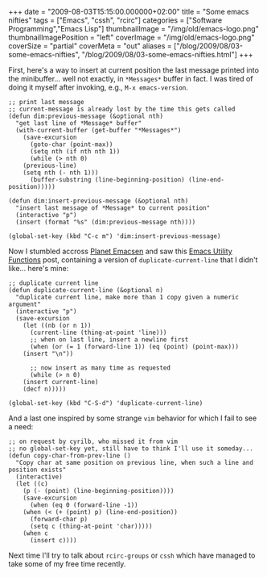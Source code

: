 +++
date = "2009-08-03T15:15:00.000000+02:00"
title = "Some emacs nifties"
tags = ["Emacs", "cssh", "rcirc"]
categories = ["Software Programming","Emacs Lisp"]
thumbnailImage = "/img/old/emacs-logo.png"
thumbnailImagePosition = "left"
coverImage = "/img/old/emacs-logo.png"
coverSize = "partial"
coverMeta = "out"
aliases = ["/blog/2009/08/03-some-emacs-nifties",
           "/blog/2009/08/03-some-emacs-nifties.html"]
+++

First, here's a way to insert at current position the last message printed
into the minibuffer... well not exactly, in 
`*Messages*` buffer in fact. I was
tired of doing it myself after invoking, e.g., 
`M-x emacs-version`.

~~~
;; print last message
;; current-message is already lost by the time this gets called
(defun dim:previous-message (&optional nth)
  "get last line of *Message* buffer"
  (with-current-buffer (get-buffer "*Messages*")
    (save-excursion
      (goto-char (point-max))
      (setq nth (if nth nth 1))
      (while (> nth 0)
	(previous-line)
	(setq nth (- nth 1)))
      (buffer-substring (line-beginning-position) (line-end-position)))))

(defun dim:insert-previous-message (&optional nth)
  "insert last message of *Message* to current position"
  (interactive "p")
  (insert (format "%s" (dim:previous-message nth))))

(global-set-key (kbd "C-c m") 'dim:insert-previous-message)
~~~


Now I stumbled accross 
[Planet Emacsen](http://planet.emacsen.org/) and saw this 
[Emacs Utility Functions](http://curiousprogrammer.wordpress.com/2009/07/26/emacs-utility-functions/)
post, containing a version of 
`duplicate-current-line` that I didn't
like... here's mine:

~~~
;; duplicate current line
(defun duplicate-current-line (&optional n)
  "duplicate current line, make more than 1 copy given a numeric argument"
  (interactive "p")
  (save-excursion
    (let ((nb (or n 1))
	  (current-line (thing-at-point 'line)))
      ;; when on last line, insert a newline first
      (when (or (= 1 (forward-line 1)) (eq (point) (point-max)))
	(insert "\n"))

      ;; now insert as many time as requested
      (while (> n 0)
	(insert current-line)
	(decf n)))))

(global-set-key (kbd "C-S-d") 'duplicate-current-line)  
~~~


And a last one inspired by some strange 
`vim` behavior for which I fail to see
a need:

~~~
;; on request by cyrilb, who missed it from vim
;; no global-set-key yet, still have to think I'll use it someday...
(defun copy-char-from-prev-line ()
  "Copy char at same position on previous line, when such a line and position exists"
  (interactive)
  (let ((c)
	(p (- (point) (line-beginning-position))))
    (save-excursion
      (when (eq 0 (forward-line -1))
	(when (< (+ (point) p) (line-end-position))
	  (forward-char p)
	  (setq c (thing-at-point 'char)))))
    (when c
      (insert c))))
~~~


Next time I'll try to talk about 
`rcirc-groups` or 
`cssh` which have managed to
take some of my free time recently.
